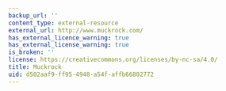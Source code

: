```yaml
---
backup_url: ''
content_type: external-resource
external_url: http://www.muckrock.com/
has_external_licence_warning: true
has_external_license_warning: true
is_broken: ''
license: https://creativecommons.org/licenses/by-nc-sa/4.0/
title: Muckrock
uid: d502aaf9-ff95-4948-a54f-affb66802772
---
```

